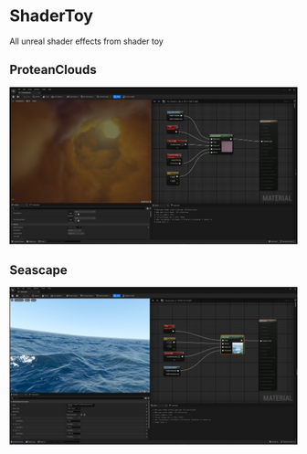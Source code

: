 # ShaderToy
All unreal shader effects from shader toy

## ProteanClouds
![ProteanClouds](./Resources/ProteanClouds.png)

## Seascape
![Seascape](./Resources/Seascape.png)
